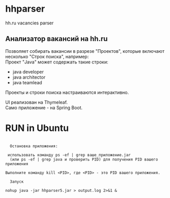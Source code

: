 # hhparser
hh.ru vacancies parser

## Анализатор вакансий на hh.ru  

Позволяет собирать вакансии в разрезе "Проектов", которые включают несколько "Строк поиска", например:  
Проект "Java" может содержать такие строки:  
- java developer  
- java architector  
- java teamlead  

Проекты и строки поиска настраиваются интерактивно.  

UI реализован на Thymeleaf.  
Само приложение - на Spring Boot.  

# RUN in Ubuntu

```

  Остановка приложения:
 
 использовать команду ps -ef | grep ваше_приложение.jar
  (или ps -ef | grep java и проверить PID) для получения PID вашего приложения

Выполните команду kill <PID>, где <PID> - это PID вашего приложения.

  Запуск
  
nohup java -jar hhparser5.jar > output.log 2>&1 &
```
